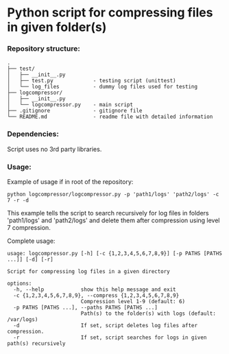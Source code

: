# Python script for compressing files in given folder(s)

### Repository structure:
```
.
├── test/
│   ├── __init__.py
│   ├── test.py             - testing script (unittest)
│   └── log_files           - dummy log files used for testing
├── logcompressor/
│   ├── __init__.py
│   └── logcompressor.py    - main script
├── .gitignore              - gitignore file
└── README.md               - readme file with detailed information
```

### Dependencies:
Script uses no 3rd party libraries.

### Usage:
Example of usage if in root of the repository:

```python logcompressor/logcompressor.py -p 'path1/logs' 'path2/logs' -c 7 -r -d```

This example tells the script to search recursively for log files in folders 'path1/logs' and 'path2/logs' and delete them after compression using level 7 compression. 

Complete usage:
```
usage: logcompressor.py [-h] [-c {1,2,3,4,5,6,7,8,9}] [-p PATHS [PATHS ...]] [-d] [-r]

Script for compressing log files in a given directory

options:
  -h, --help            show this help message and exit
  -c {1,2,3,4,5,6,7,8,9}, --compress {1,2,3,4,5,6,7,8,9}
                        Compression level 1-9 (default: 6)
  -p PATHS [PATHS ...], --paths PATHS [PATHS ...]
                        Path(s) to the folder(s) with logs (default: /var/logs)
  -d                    If set, script deletes log files after compression.
  -r                    If set, script searches for logs in given path(s) recursively
  ```

